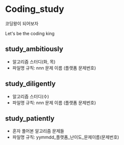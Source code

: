 # Coding_study
코딩왕이 되어보자

Let's be the coding king

## study_ambitiously
- 알고리즘 스터디(화, 목)
- 파일명 규칙: nnn 문제 이름 (플랫폼 문제번호)

## study_diligently
- 알고리즘 스터디(수)
- 파일명 규칙: nnn 문제 이름 (플랫폼 문제번호)

## study_patiently
- 혼자 풀어본 알고리즘 문제들
- 파일명 규칙: yymmdd_플랫폼_난이도_문제이름(문제번호)
